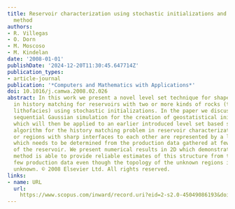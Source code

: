 ```yaml
---
title: Reservoir characterization using stochastic initializations and the level set
  method
authors:
- R. Villegas
- O. Dorn
- M. Moscoso
- M. Kindelan
date: '2008-01-01'
publishDate: '2024-12-20T11:30:45.647714Z'
publication_types:
- article-journal
publication: '*Computers and Mathematics with Applications*'
doi: 10.1016/j.camwa.2008.02.026
abstract: In this work we present a novel level set technique for shape reconstruction
  in history matching for reservoirs with two or more kinds of rocks (the so-called
  lithofacies) using stochastic initializations. In the paper we discuss the use of
  sequential Gaussian simulation for the creation of geostatistical initial guesses
  which will then be applied to an earlier introduced level set based shape reconstruction
  algorithm for the history matching problem in reservoir characterization. The shapes
  or regions with sharp interfaces to each other are represented by a level set function
  which needs to be determined from the production data gathered at few locations
  of the reservoir. We present numerical results in 2D which demonstrate that our
  method is able to provide reliable estimates of this structure from these relatively
  few production data even though the topology of the unknown regions is a priori
  unknown. © 2008 Elsevier Ltd. All rights reserved.
links:
- name: URL
  url: 
    https://www.scopus.com/inward/record.uri?eid=2-s2.0-45049086193&doi=10.1016%2fj.camwa.2008.02.026&partnerID=40&md5=566fd4db31fc7af3b8248b88fdaea092
---
```

